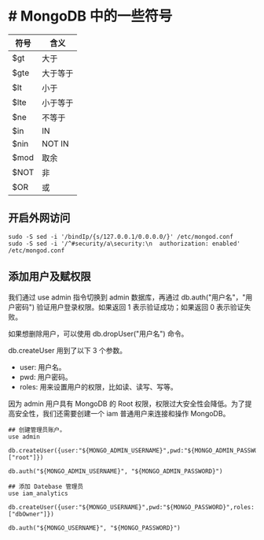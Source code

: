 
# #  MongoDB 中的一些符号
| 符号 | 含义     |
| ---- | -------- |
| $gt  | 大于     |
| $gte | 大于等于 |
| $lt  | 小于     |
| $lte | 小于等于 |
| $ne  | 不等于   |
| $in  | IN       |
| $nin | NOT IN   |
| $mod | 取余     |
| $NOT | 非       |
| $OR  | 或       |
 
## 开启外网访问

```shell
sudo -S sed -i '/bindIp/{s/127.0.0.1/0.0.0.0/}' /etc/mongod.conf  
sudo -S sed -i '/^#security/a\security:\n  authorization: enabled' /etc/mongod.conf
```

## 添加用户及赋权限

我们通过 use admin 指令切换到 admin 数据库，再通过 db.auth("用户名"，"用户密码") 验证用户登录权限。如果返回 1 表示验证成功；如果返回 0 表示验证失败。

如果想删除用户，可以使用 db.dropUser("用户名") 命令。

db.createUser 用到了以下 3 个参数。
- user: 用户名。
- pwd: 用户密码。
- roles: 用来设置用户的权限，比如读、读写、写等。

因为 admin 用户具有 MongoDB 的 Root 权限，权限过大安全性会降低。为了提高安全性，我们还需要创建一个 iam 普通用户来连接和操作 MongoDB。

```shell
## 创建管理员账户。
use admin

db.createUser({user:"${MONGO_ADMIN_USERNAME}",pwd:"${MONGO_ADMIN_PASSWORD}",roles:["root"]})  

db.auth("${MONGO_ADMIN_USERNAME}", "${MONGO_ADMIN_PASSWORD}")

## 添加 Datebase 管理员
use iam_analytics 

db.createUser({user:"${MONGO_USERNAME}",pwd:"${MONGO_PASSWORD}",roles:["dbOwner"]})  

db.auth("${MONGO_USERNAME}", "${MONGO_PASSWORD}")
```